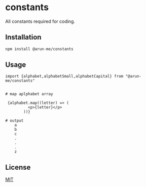# constants

All constants required for coding.

## Installation

```bash
npm install @arun-me/constants
```

## Usage

```
import {alphabet,alphabetSmall,alphabetCapital} from "@arun-me/constants"


# map aplphabet array

 {alphabet.map((letter) => (
          <p>{letter}</p>
        ))}

# output
    a
    b
    c
    .
    .
    .
    z
```

## License

[MIT](https://github.com/arun-me/constants/blob/master/LICENSE)

